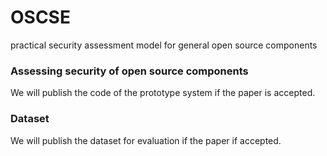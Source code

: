 # OSCSE
practical security assessment model for general open source components

### Assessing security of open source components
We will publish the code of the prototype system if the paper is accepted.

### Dataset
We will publish the dataset for evaluation if the paper if accepted.
